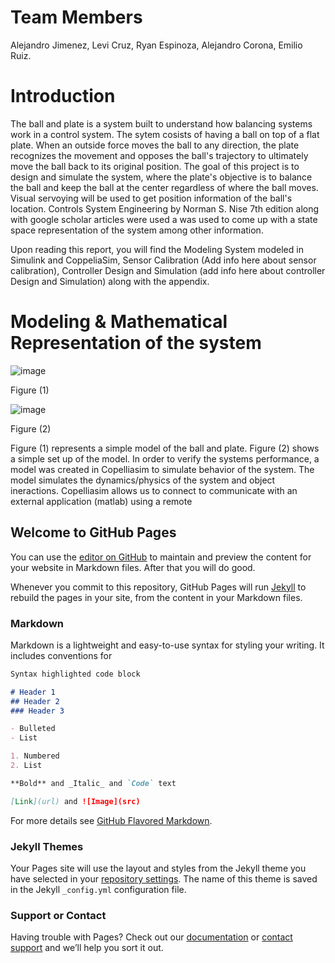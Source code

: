 # Team Members
Alejandro Jimenez, Levi Cruz, Ryan Espinoza, Alejandro Corona, Emilio Ruiz.

# Introduction 
The ball and plate is a system built to understand how balancing systems work in a control system. The sytem cosists of having a ball on top of a flat plate. When an outside force moves the ball to any direction, the plate recognizes the movement and opposes the ball's trajectory to ultimately move the ball back to its original position. The goal of this project is to design and simulate the system,  where the plate's objective is to balance the ball and keep the ball at the center regardless of where the ball moves. Visual servoying  will be used to get position information of the ball's location. Controls System Engineering by Norman S. Nise 7th edition along with google scholar articles were used a was used to come up with a state space representation of the system among other information.

Upon reading this report, you will find the Modeling System modeled in Simulink and CoppeliaSim, Sensor Calibration (Add info here about sensor calibration), Controller Design and Simulation (add info here about controller Design and Simulation) along with the appendix.

# Modeling & Mathematical Representation of the system
![image](https://user-images.githubusercontent.com/65519089/82276876-57993500-993b-11ea-9ad9-f3e26dd8b5be.png)                      

Figure (1)

![image](https://user-images.githubusercontent.com/65519089/82276986-a1821b00-993b-11ea-94bb-55dc06e2e195.png)                      

Figure (2)

Figure (1) represents a simple model of the ball and plate. Figure (2) shows a simple set up of the model. In order to verify the systems performance, a model was created in Copelliasim to simulate behavior of the system. The model simulates the dynamics/physics of the system and object ineractions. Copelliasim allows us to connect to communicate with an external application (matlab) using a remote





## Welcome to GitHub Pages

You can use the [editor on GitHub](https://github.com/ballandplate/Ball-Plate/edit/master/index.md) to maintain and preview the content for your website in Markdown files. After that you will do good. 

Whenever you commit to this repository, GitHub Pages will run [Jekyll](https://jekyllrb.com/) to rebuild the pages in your site, from the content in your Markdown files.

### Markdown

Markdown is a lightweight and easy-to-use syntax for styling your writing. It includes conventions for

```markdown
Syntax highlighted code block

# Header 1
## Header 2
### Header 3

- Bulleted
- List

1. Numbered
2. List

**Bold** and _Italic_ and `Code` text

[Link](url) and ![Image](src)
```

For more details see [GitHub Flavored Markdown](https://guides.github.com/features/mastering-markdown/).

### Jekyll Themes

Your Pages site will use the layout and styles from the Jekyll theme you have selected in your [repository settings](https://github.com/ballandplate/Ball-Plate/settings). The name of this theme is saved in the Jekyll `_config.yml` configuration file.

### Support or Contact

Having trouble with Pages? Check out our [documentation](https://help.github.com/categories/github-pages-basics/) or [contact support](https://github.com/contact) and we’ll help you sort it out.
